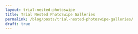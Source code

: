 ```yaml
---
layout: trial-nested-photoswipe
title: Trial Nested PhotoSwipe Galleries
permalink: /blog/posts/trial-nested-photoswipe-galleries/
draft: true
---
```

